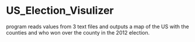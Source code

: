 # US_Election_Visulizer

program reads values from 3 text files and outputs a map of the US with the counties and who won over the county in the 2012 election.
